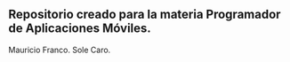 ## Repositorio creado para la materia Programador de Aplicaciones Móviles.
Mauricio Franco. 
Sole Caro. 
